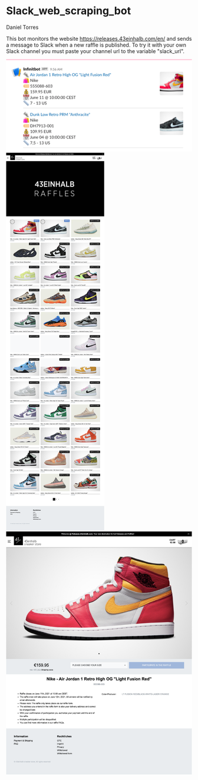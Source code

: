 # Slack_web_scraping_bot
Daniel Torres

This bot monitors the website https://releases.43einhalb.com/en/ and sends a message to Slack when a new raffle is published. 
To try it with your own Slack channel you must paste your channel url to the variable "slack_url".

![message](message.png)
![raffles](raffles.png)
![sneaker_raffle](sneaker_raffle.png)
